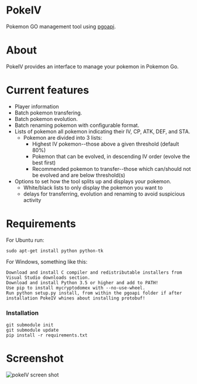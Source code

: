 # PokeIV
Pokemon GO management tool using [pgoapi](https://github.com/pogodevorg/pgoapi).

# About
PokeIV provides an interface to manage your pokemon in Pokemon Go. 

# Current features
* Player information
* Batch pokemon transfering. 
* Batch pokemon evolution.
* Batch renaming pokemon with configurable format.
* Lists of pokemon all pokemon indicating their IV, CP, ATK, DEF, and STA.
  * Pokemon are divided into 3 lists:
    * Highest IV pokemon--those above a given threshold (default 80%)
    * Pokemon that can be evolved, in descending IV order (evolve the best first)
    * Recommended pokemon to transfer--those which can/should not be evolved and are below threshold(s)
* Options to set how the tool splits up and displays your pokemon.
  * White/black lists to only display the pokemon you want to
  * delays for transferring, evolution and renaming to avoid suspicious activity
  
# Requirements
For Ubuntu run:
```
sudo apt-get install python python-tk
```
For Windows, something like this:
```
Download and install C compiler and redistributable installers from Visual Studio downloads section.
Download and install Python 3.5 or higher and add to PATH!
Use pip to install mycryptodomex with --no-use-wheel.
Run python setup.py install, from within the pgoapi folder if after installation PokeIV whines about installing protobuf!
```

### Installation
```
git submodule init
git submodule update
pip install -r requirements.txt
```

# Screenshot
![pokeIV screen shot](./screenshot.jpg "Screenshot")
